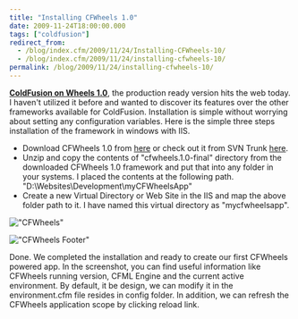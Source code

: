 ```yaml
---
title: "Installing CFWheels 1.0"
date: 2009-11-24T18:00:00.000
tags: ["coldfusion"]
redirect_from: 
  - /blog/index.cfm/2009/11/24/Installing-CFWheels-10/
  - /blog/index.cfm/2009/11/24/installing-cfwheels-10/
permalink: /blog/2009/11/24/installing-cfwheels-10/
---
```


[**ColdFusion on Wheels 1.0**](http://cfwheels.org/), the production ready version hits the web today. I haven't utilized it before and wanted to discover its features over the other frameworks available for ColdFusion. Installation is simple without worrying about setting any configuration variables. Here is the simple three steps installation of the framework in windows with IIS.

-   Download CFWheels 1.0 from  [here](http://cfwheels.org/download/latest-version)  or check out it from SVN Trunk  [here](http://cfwheels.googlecode.com/svn/trunk/).
-   Unzip and copy the contents of "cfwheels.1.0-final" directory from the downloaded CFWheels 1.0 framework and put that into any folder in your systems. I placed the contents at the following path. "D:\Websites\Development\myCFWheelsApp"
-   Create a new Virtual Directory or Web Site in the IIS and map the above folder path to it. I have named this virtual directory as "mycfwheelsapp".

!["CFWheels"](/assets/images/blog/CFWheels.png "CFWheels")
 
!["CFWheels Footer"](/assets/images/blog/CFWheelsFooter.png "CFWheels Footer")
 
Done. We completed the installation and ready to create our first CFWheels powered app. In the screenshot, you can find useful information like CFWheels running version, CFML Engine and the current active environment. By default, it be design, we can modify it in the environment.cfm file resides in config folder. In addition, we can refresh the CFWheels application scope by clicking reload link.